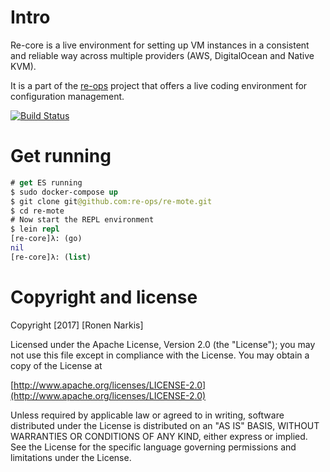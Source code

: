 # Intro

Re-core is a live environment for setting up VM instances in a consistent and reliable way across multiple providers (AWS, DigitalOcean and Native KVM).

It is a part of the [re-ops](https://github.com/re-ops) project that offers a live coding environment for configuration management.

[![Build Status](https://travis-ci.org/re-ops/re-core.png)](https://travis-ci.org/re-ops/re-core)

# Get running

```clojure
# get ES running
$ sudo docker-compose up
$ git clone git@github.com:re-ops/re-mote.git
$ cd re-mote
# Now start the REPL environment
$ lein repl
[re-core]λ: (go)
nil
[re-core]λ: (list)
```


# Copyright and license

Copyright [2017] [Ronen Narkis]

Licensed under the Apache License, Version 2.0 (the "License");
you may not use this file except in compliance with the License.
You may obtain a copy of the License at

  [http://www.apache.org/licenses/LICENSE-2.0](http://www.apache.org/licenses/LICENSE-2.0)

Unless required by applicable law or agreed to in writing, software
distributed under the License is distributed on an "AS IS" BASIS,
WITHOUT WARRANTIES OR CONDITIONS OF ANY KIND, either express or implied.
See the License for the specific language governing permissions and
limitations under the License.
